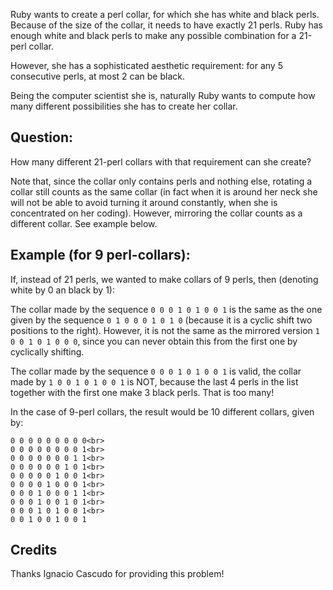 Ruby wants to create a perl collar, for which she has white and black perls. Because of the size of the collar, it needs to have exactly 21 perls. Ruby has enough white and black perls to make any possible combination for a 21-perl collar.

However, she has a sophisticated aesthetic requirement: for any 5 consecutive perls, at most 2 can be black.

Being the computer scientist she is, naturally Ruby wants to compute how many different possibilities she has to create her collar.

Question:
-----------

How many different 21-perl collars with that requirement can she create?

Note that, since the collar only contains perls and nothing else, rotating a collar still counts as the same collar (in fact when it is around her neck she will not be able to avoid turning it around constantly, when she is concentrated on her coding). However, mirroring the collar counts as a different collar. See example below.

Example (for 9 perl-collars):
------------------------------

If, instead of 21 perls, we wanted to make collars of 9 perls, then (denoting white by 0 an black by 1):

The collar made by the sequence `0 0 0 1 0 1 0 0 1`  is the same as the one given by the sequence `0 1 0 0 0 1 0 1 0` (because it is a cyclic shift two positions to the right). However, it is not the same as the mirrored version `1 0 0 1 0 1 0 0 0`, since you can never obtain this from the first one by cyclically shifting.

The collar made by the sequence `0 0 0 1 0 1 0 0 1` is valid, the collar made by `1 0 0 1 0 1 0 0 1` is NOT, because the last 4 perls in the list together with the first one make 3 black perls. That is too many!

In the case of 9-perl collars, the result would be 10 different collars, given by:


```
0 0 0 0 0 0 0 0 0<br>
0 0 0 0 0 0 0 0 1<br>
0 0 0 0 0 0 0 1 1<br>
0 0 0 0 0 0 1 0 1<br>
0 0 0 0 0 1 0 0 1<br>
0 0 0 0 1 0 0 0 1<br>
0 0 0 1 0 0 0 1 1<br>
0 0 0 1 0 0 1 0 1<br>
0 0 0 1 0 1 0 0 1<br>
0 0 1 0 0 1 0 0 1
```

Credits
----------
Thanks Ignacio Cascudo for providing this problem! 
